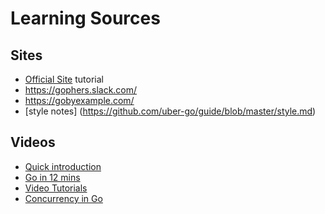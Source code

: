 # Learning Sources

## Sites
* [Official Site](golang.com) tutorial
* https://gophers.slack.com/ 
* https://gobyexample.com/
* [style notes] (https://github.com/uber-go/guide/blob/master/style.md)

## Videos
* [Quick introduction](https://www.youtube.com/watch?v=s_gRXOsrDAA)
* [Go in 12 mins](https://www.youtube.com/watch?v=C8LgvuEBraI)
* [Video Tutorials](https://www.youtube.com/watch?v=mbW0oQq5NLQ "The First Part")
* [Concurrency in Go](https://www.youtube.com/watch?v=LvgVSSpwND8)

